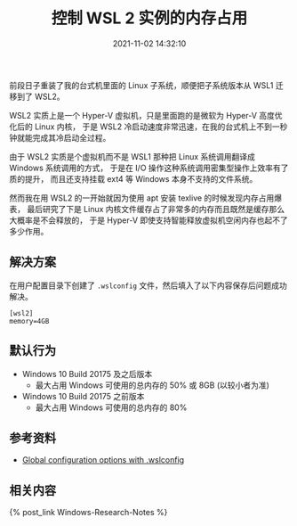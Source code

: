 ﻿---
title: 控制 WSL 2 实例的内存占用
date: 2021-11-02 14:32:10
categories:
- [技术, Windows, Windows 研究笔记, WSL2]
tags:
- 技术
- Windows
- Windows 研究笔记
- WSL2
---

前段日子重装了我的台式机里面的 Linux 子系统，顺便把子系统版本从 WSL1 迁移到了 WSL2。

WSL2 实质上是一个 Hyper-V 虚拟机，只是里面跑的是微软为 Hyper-V 高度优化后的 Linux 内核，
于是 WSL2 冷启动速度非常迅速，在我的台式机上不到一秒钟就能完成其冷启动全过程。

由于 WSL2 实质是个虚拟机而不是 WSL1 那种把 Linux 系统调用翻译成 Windows 系统调用的方式，
于是在 I/O 操作这种系统调用密集型操作上效率有了质的提升，
而且还支持挂载 ext4 等 Windows 本身不支持的文件系统。

然而我在用 WSL2 的一开始就因为使用 apt 安装 texlive 的时候发现内存占用爆表，
最后研究了下是 Linux 内核文件缓存占了非常多的内存而且既然是缓存那么大概率是不会释放的，
于是 Hyper-V 即使支持智能释放虚拟机空闲内存也起不了多少作用。

## 解决方案

在用户配置目录下创建了 `.wslconfig` 文件，然后填入了以下内容保存后问题成功解决。

```
[wsl2]
memory=4GB
```

## 默认行为

- Windows 10 Build 20175 及之后版本
  - 最大占用 Windows 可使用的总内存的 50% 或 8GB (以较小者为准)
- Windows 10 Build 20175 之前版本
  - 最大占用 Windows 可使用的总内存的 80%

## 参考资料

- [Global configuration options with .wslconfig](https://docs.microsoft.com/en-us/windows/wsl/wsl-config#global-configuration-options-with-wslconfig)

## 相关内容

{% post_link Windows-Research-Notes %}
